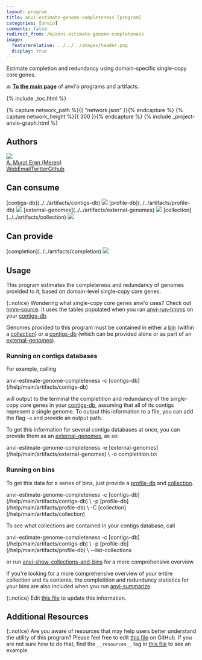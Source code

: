 ```yaml
---
layout: program
title: anvi-estimate-genome-completeness [program]
categories: [anvio]
comments: false
redirect_from: /m/anvi-estimate-genome-completeness
image:
  featurerelative: ../../../images/header.png
  display: true
---
```


Estimate completion and redundancy using domain-specific single-copy core genes.

🔙 **[To the main page](../../)** of anvi'o programs and artifacts.


{% include _toc.html %}
<div id="svg" class="subnetwork"></div>
{% capture network_path %}{{ "network.json" }}{% endcapture %}
{% capture network_height %}{{ 300 }}{% endcapture %}
{% include _project-anvio-graph.html %}


## Authors

<div class="anvio-person"><div class="anvio-person-info"><div class="anvio-person-photo"><img class="anvio-person-photo-img" src="../../images/authors/meren.jpg" /></div><div class="anvio-person-info-box"><a href="/people/meren" target="_blank"><span class="anvio-person-name">A. Murat Eren (Meren)</span></a><div class="anvio-person-social-box"><a href="http://meren.org" class="person-social" target="_blank"><i class="fa fa-fw fa-home"></i>Web</a><a href="mailto:a.murat.eren@gmail.com" class="person-social" target="_blank"><i class="fa fa-fw fa-envelope-square"></i>Email</a><a href="http://twitter.com/merenbey" class="person-social" target="_blank"><i class="fa fa-fw fa-twitter-square"></i>Twitter</a><a href="http://github.com/meren" class="person-social" target="_blank"><i class="fa fa-fw fa-github"></i>Github</a></div></div></div></div>



## Can consume


<p style="text-align: left" markdown="1"><span class="artifact-r">[contigs-db](../../artifacts/contigs-db) <img src="../../images/icons/DB.png" class="artifact-icon-mini" /></span> <span class="artifact-r">[profile-db](../../artifacts/profile-db) <img src="../../images/icons/DB.png" class="artifact-icon-mini" /></span> <span class="artifact-r">[external-genomes](../../artifacts/external-genomes) <img src="../../images/icons/TXT.png" class="artifact-icon-mini" /></span> <span class="artifact-r">[collection](../../artifacts/collection) <img src="../../images/icons/COLLECTION.png" class="artifact-icon-mini" /></span></p>


## Can provide


<p style="text-align: left" markdown="1"><span class="artifact-p">[completion](../../artifacts/completion) <img src="../../images/icons/CONCEPT.png" class="artifact-icon-mini" /></span></p>


## Usage


This program estimates the completeness and redundancy of genomes provided to it, based on domain-level single-copy core genes. 

{:.notice}
Wondering what single-copy core genes anvi'o uses? Check out <span class="artifact-n">[hmm-source](/help/main/artifacts/hmm-source)</span>. It uses the tables populated when you ran <span class="artifact-p">[anvi-run-hmms](/help/main/programs/anvi-run-hmms)</span> on your <span class="artifact-n">[contigs-db](/help/main/artifacts/contigs-db)</span>. 

Genomes provided to this program must be contained in either a <span class="artifact-n">[bin](/help/main/artifacts/bin)</span> (within a <span class="artifact-n">[collection](/help/main/artifacts/collection)</span>) or a <span class="artifact-n">[contigs-db](/help/main/artifacts/contigs-db)</span> (which can be provided alone or as part of an <span class="artifact-n">[external-genomes](/help/main/artifacts/external-genomes)</span>). 

### Running on contigs databases 

For example, calling 

<div class="codeblock" markdown="1">
anvi&#45;estimate&#45;genome&#45;completeness &#45;c <span class="artifact&#45;n">[contigs&#45;db](/help/main/artifacts/contigs&#45;db)</span> 
</div>

will output to the terminal the completition and redundancy of the single-copy core genes in your <span class="artifact-n">[contigs-db](/help/main/artifacts/contigs-db)</span>, assuming that all of its contigs represent a single genome. To output this information to a file, you can add the flag `-o` and provide an output path. 

To get this information for several contigs databases at once, you can provide them as an <span class="artifact-n">[external-genomes](/help/main/artifacts/external-genomes)</span>, as so:

<div class="codeblock" markdown="1">
anvi&#45;estimate&#45;genome&#45;completeness &#45;e <span class="artifact&#45;n">[external&#45;genomes](/help/main/artifacts/external&#45;genomes)</span> \
                                  &#45;o completition.txt
</div>

### Running on bins 

To get this data for a series of bins, just provide a <span class="artifact-n">[profile-db](/help/main/artifacts/profile-db)</span> and <span class="artifact-n">[collection](/help/main/artifacts/collection)</span>. 

<div class="codeblock" markdown="1">
anvi&#45;estimate&#45;genome&#45;completeness &#45;c <span class="artifact&#45;n">[contigs&#45;db](/help/main/artifacts/contigs&#45;db)</span> \
                                  &#45;p <span class="artifact&#45;n">[profile&#45;db](/help/main/artifacts/profile&#45;db)</span> \
                                  &#45;C <span class="artifact&#45;n">[collection](/help/main/artifacts/collection)</span> 
</div>

To see what collections are contained in your contigs database, call 

<div class="codeblock" markdown="1">
anvi&#45;estimate&#45;genome&#45;completeness &#45;c <span class="artifact&#45;n">[contigs&#45;db](/help/main/artifacts/contigs&#45;db)</span> \
                                  &#45;p <span class="artifact&#45;n">[profile&#45;db](/help/main/artifacts/profile&#45;db)</span> \
                                  &#45;&#45;list&#45;collections
</div>

or run <span class="artifact-p">[anvi-show-collections-and-bins](/help/main/programs/anvi-show-collections-and-bins)</span> for a more comprehensive overview. 

If you're looking for a more comprehensive overview of your entire collection and its contents, the completition and redunduncy statistics for your bins are also included when you run <span class="artifact-p">[anvi-summarize](/help/main/programs/anvi-summarize)</span>. 


{:.notice}
Edit [this file](https://github.com/merenlab/anvio/tree/master/anvio/docs/programs/anvi-estimate-genome-completeness.md) to update this information.


## Additional Resources



{:.notice}
Are you aware of resources that may help users better understand the utility of this program? Please feel free to edit [this file](https://github.com/merenlab/anvio/tree/master/bin/anvi-estimate-genome-completeness) on GitHub. If you are not sure how to do that, find the `__resources__` tag in [this file](https://github.com/merenlab/anvio/blob/master/bin/anvi-interactive) to see an example.
